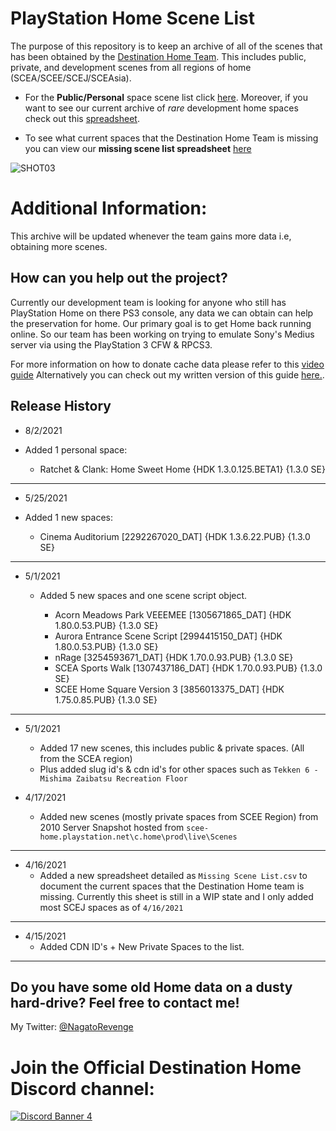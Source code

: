 # PlayStation Home Scene List

The purpose of this repository is to keep an archive of all of the scenes that has been obtained by the [Destination Home Team](http://destinationho.me/). This includes public, private, and development scenes from all regions of home (SCEA/SCEE/SCEJ/SCEAsia). 

* For the **Public/Personal** space scene list click [here](https://github.com/NagatoDEV/PlayStation-Home-Scene-List-Spreadsheet/blob/main/Destination%20Home%20Archive%20Public-Private%20Scene%20List.csv). Moreover, if you want to see our current archive of *rare* development home spaces check out this [spreadsheet](https://github.com/NagatoDEV/PlayStation-Home-Scene-List-Spreadsheet/blob/main/Destination%20Home%20Archive%20Development%20Scene%20List.csv).

* To see what current spaces that the Destination Home Team is missing you can view our **missing scene list spreadsheet** [here](https://github.com/NagatoDEV/PlayStation-Home-Scene-List-Spreadsheet/blob/main/Destination%20Home%20Archive%20Public-Private%20Scene%20List.csv)

![SHOT03](https://user-images.githubusercontent.com/67494727/114953028-80fd6200-9e25-11eb-9607-54ae9d38986b.PNG)


# Additional Information:

This archive will be updated whenever the team gains more data i.e, obtaining more scenes.

## How can you help out the project?

Currently our development team is looking for anyone who still has PlayStation Home on there PS3 console, any data we can obtain can help the preservation for home. Our primary goal is to get Home back running online. So our team has been working on trying to emulate Sony's Medius server via using the PlayStation 3 CFW & RPCS3.

For more information on how to donate cache data please refer to this [video guide](https://www.youtube.com/watch?v=BppPWh49ROU&feature=youtu.be) Alternatively you can check out my written version of this guide [here.](https://gist.github.com/NagatoDEV/587b5a76a1789a9d91c48e87c634771b).

## Release History

* 8/2/2021

 * Added 1 personal space: 
    
      * Ratchet & Clank: Home Sweet Home {HDK 1.3.0.125.BETA1} {1.3.0 SE}

---

* 5/25/2021

 * Added 1 new spaces:
    
      * Cinema Auditorium [2292267020_DAT] {HDK 1.3.6.22.PUB} {1.3.0 SE}

---

* 5/1/2021

    * Added 5 new spaces and one scene script object.
    
      * Acorn Meadows Park VEEEMEE [1305671865_DAT] {HDK 1.80.0.53.PUB} {1.3.0 SE}
      * Aurora Entrance Scene Script [2994415150_DAT] {HDK 1.80.0.53.PUB} {1.3.0 SE}
      * nRage [3254593671_DAT] {HDK 1.70.0.93.PUB} {1.3.0 SE}
      * SCEA Sports Walk [1307437186_DAT] {HDK 1.70.0.93.PUB} {1.3.0 SE}
      * SCEE Home Square Version 3 [3856013375_DAT] {HDK 1.75.0.85.PUB} {1.3.0 SE}

---

* 5/1/2021
    * Added 17 new scenes, this includes public & private spaces. (All from the SCEA region)
    * Plus added slug id's & cdn id's for other spaces such as ```Tekken 6 - Mishima Zaibatsu Recreation Floor``` 

* 4/17/2021
    * Added new scenes (mostly private spaces from SCEE Region) from 2010 Server Snapshot hosted from `scee-home.playstation.net\c.home\prod\live\Scenes` 

---

* 4/16/2021
   * Added a new spreadsheet detailed as `Missing Scene List.csv` to document the current spaces that the Destination Home team is missing. Currently this sheet is still in a WIP state and I only added most SCEJ spaces as of `4/16/2021`

---

* 4/15/2021
    * Added CDN ID's + New Private Spaces to the list.

---

## Do you have some old Home data on a dusty hard-drive? Feel free to contact me!

My Twitter: [@NagatoRevenge](https://twitter.com/NagatoRevenge)

# Join the Official Destination Home Discord channel: 

[![Discord Banner 4](https://discordapp.com/api/guilds/621722473695805450/widget.png?style=banner4&raw=true)](https://discord.gg/QguSBT3)
